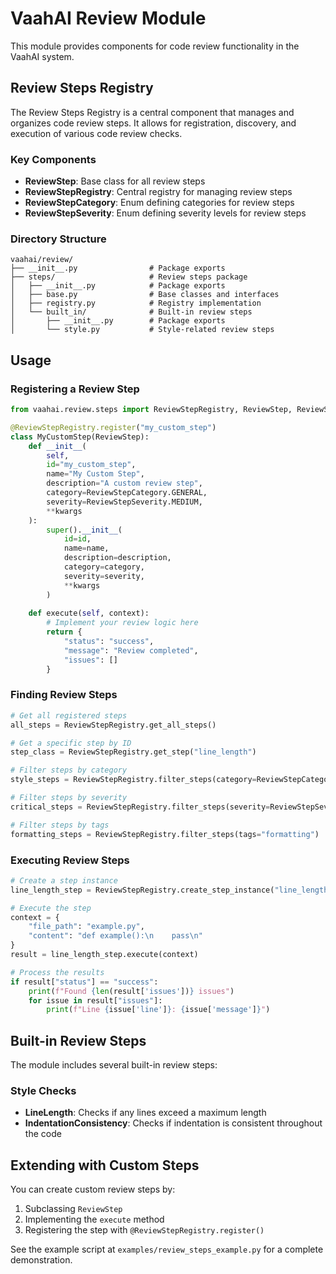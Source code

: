 # VaahAI Review Module

This module provides components for code review functionality in the VaahAI system.

## Review Steps Registry

The Review Steps Registry is a central component that manages and organizes code review steps. It allows for registration, discovery, and execution of various code review checks.

### Key Components

- **ReviewStep**: Base class for all review steps
- **ReviewStepRegistry**: Central registry for managing review steps
- **ReviewStepCategory**: Enum defining categories for review steps
- **ReviewStepSeverity**: Enum defining severity levels for review steps

### Directory Structure

```
vaahai/review/
├── __init__.py                # Package exports
├── steps/                     # Review steps package
│   ├── __init__.py            # Package exports
│   ├── base.py                # Base classes and interfaces
│   ├── registry.py            # Registry implementation
│   └── built_in/              # Built-in review steps
│       ├── __init__.py        # Package exports
│       └── style.py           # Style-related review steps
```

## Usage

### Registering a Review Step

```python
from vaahai.review.steps import ReviewStepRegistry, ReviewStep, ReviewStepCategory, ReviewStepSeverity

@ReviewStepRegistry.register("my_custom_step")
class MyCustomStep(ReviewStep):
    def __init__(
        self,
        id="my_custom_step",
        name="My Custom Step",
        description="A custom review step",
        category=ReviewStepCategory.GENERAL,
        severity=ReviewStepSeverity.MEDIUM,
        **kwargs
    ):
        super().__init__(
            id=id,
            name=name,
            description=description,
            category=category,
            severity=severity,
            **kwargs
        )
    
    def execute(self, context):
        # Implement your review logic here
        return {
            "status": "success",
            "message": "Review completed",
            "issues": []
        }
```

### Finding Review Steps

```python
# Get all registered steps
all_steps = ReviewStepRegistry.get_all_steps()

# Get a specific step by ID
step_class = ReviewStepRegistry.get_step("line_length")

# Filter steps by category
style_steps = ReviewStepRegistry.filter_steps(category=ReviewStepCategory.STYLE)

# Filter steps by severity
critical_steps = ReviewStepRegistry.filter_steps(severity=ReviewStepSeverity.CRITICAL)

# Filter steps by tags
formatting_steps = ReviewStepRegistry.filter_steps(tags="formatting")
```

### Executing Review Steps

```python
# Create a step instance
line_length_step = ReviewStepRegistry.create_step_instance("line_length", max_length=100)

# Execute the step
context = {
    "file_path": "example.py",
    "content": "def example():\n    pass\n"
}
result = line_length_step.execute(context)

# Process the results
if result["status"] == "success":
    print(f"Found {len(result['issues'])} issues")
    for issue in result["issues"]:
        print(f"Line {issue['line']}: {issue['message']}")
```

## Built-in Review Steps

The module includes several built-in review steps:

### Style Checks

- **LineLength**: Checks if any lines exceed a maximum length
- **IndentationConsistency**: Checks if indentation is consistent throughout the code

## Extending with Custom Steps

You can create custom review steps by:

1. Subclassing `ReviewStep`
2. Implementing the `execute` method
3. Registering the step with `@ReviewStepRegistry.register()`

See the example script at `examples/review_steps_example.py` for a complete demonstration.
